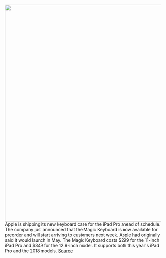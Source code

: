 <img src='https://cdn.vox-cdn.com/thumbor/u3mubOGjaFt98RU3w2H_L7WTAeQ=/0x0:2176x1451/1200x800/filters:focal(914x552:1262x900)/cdn.vox-cdn.com/uploads/chorus_image/image/66656061/magickeyboard.0.jpg' width='700px' /><br/>
Apple is shipping its new keyboard case for the iPad Pro ahead of schedule. The company just announced that the Magic Keyboard is now available for preorder and will start arriving to customers next week. Apple had originally said it would launch in May. The Magic Keyboard costs $299 for the 11-inch iPad Pro and $349 for the 12.9-inch model. It supports both this year's iPad Pro and the 2018 models.
<a href='https://www.theverge.com/2020/4/15/21222158/apple-ipad-pro-magic-keyboard-now-available-preorder-price'> Source <a/>